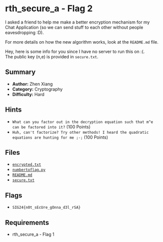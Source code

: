 # rth_secure_a - Flag 2

I asked a friend to help me make a better encryption mechanism for my Chat Application (so we can send stuff to each other without people eavesdropping :D).

For more details on how the new algorithm works, look at the `README.md` file.

Hey, here is some info for you since I have no server to run this on :(. \
The public key (n,e) is provided in `secure.txt`.

## Summary
- **Author:** Zhen Xiang
- **Category:** Cryptography
- **Difficulty:** Hard

## Hints
- `What can you factor out in the decryption equation such that m^e can be factored into it?` (100 Points)
- `Huh, can't factorize? Try other methods! I heard the quadratic equations are hunting for me ;-;` (100 Points)

## Files
- [`encrypted.txt`](./dist/encrypted.txt)
- [`numbertoflag.py`](./dist/numbertoflag.py)
- [`README.md`](./dist/README.md)
- [`secure.txt`](./dist/secure.txt)

## Flags
- `SIG24{n0t_sEcUre_gOnna_d3l_rSA}`

## Requirements
- rth_secure_a - Flag 1
